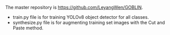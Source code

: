 The master repository is https://github.com/LeyangWen/GOBLIN.
- train.py file is for training YOLOv8 object detector for all classes.
- synthesize.py file is for augmenting training set images with the Cut and Paste method.
